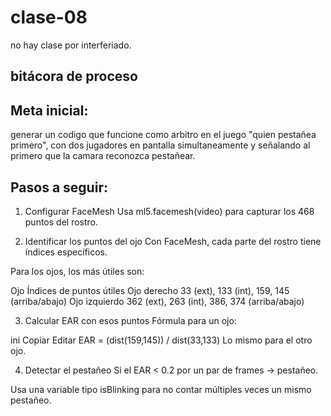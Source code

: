 # clase-08

no hay clase por interferiado.

## bitácora de proceso

## Meta inicial:

generar un codigo que funcione como arbitro en el juego "quien pestañea primero", con dos jugadores en pantalla simultaneamente y señalando al primero que la camara reconozca pestañear.


## Pasos a seguir:

1. Configurar FaceMesh
Usa ml5.facemesh(video) para capturar los 468 puntos del rostro.

2. Identificar los puntos del ojo
Con FaceMesh, cada parte del rostro tiene índices específicos.

Para los ojos, los más útiles son:


Ojo	Índices de puntos útiles
Ojo derecho	33 (ext), 133 (int), 159, 145 (arriba/abajo)
Ojo izquierdo	362 (ext), 263 (int), 386, 374 (arriba/abajo)

3. Calcular EAR con esos puntos
Fórmula para un ojo:

ini
Copiar
Editar
EAR = (dist(159,145)) / dist(33,133)
Lo mismo para el otro ojo.

4. Detectar el pestañeo
Si el EAR < 0.2 por un par de frames → pestañeo.

Usa una variable tipo isBlinking para no contar múltiples veces un mismo pestañeo.
